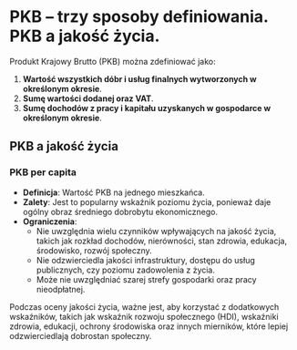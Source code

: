 # PKB – trzy sposoby definiowania. PKB a jakość życia.

Produkt Krajowy Brutto (PKB) można zdefiniować jako:

1. **Wartość wszystkich dóbr i usług finalnych wytworzonych w określonym okresie**.
2. **Sumę wartości dodanej oraz VAT**.
3. **Sumę dochodów z pracy i kapitału uzyskanych w gospodarce w określonym okresie**.

## PKB a jakość życia

### PKB per capita

- **Definicja**: Wartość PKB na jednego mieszkańca.
- **Zalety**: Jest to popularny wskaźnik poziomu życia, ponieważ daje ogólny obraz średniego dobrobytu ekonomicznego.
- **Ograniczenia**:
    - Nie uwzględnia wielu czynników wpływających na jakość życia, takich jak rozkład dochodów, nierówności, stan
      zdrowia, edukacja, środowisko, rozwój społeczny.
    - Nie odzwierciedla jakości infrastruktury, dostępu do usług publicznych, czy poziomu zadowolenia z życia.
    - Może nie uwzględniać szarej strefy gospodarki oraz pracy nieodpłatnej.

Podczas oceny jakości życia, ważne jest, aby korzystać z dodatkowych wskaźników, takich jak wskaźnik rozwoju
społecznego (HDI), wskaźniki zdrowia, edukacji, ochrony środowiska oraz innych mierników, które lepiej odzwierciedlają
dobrostan społeczny.
